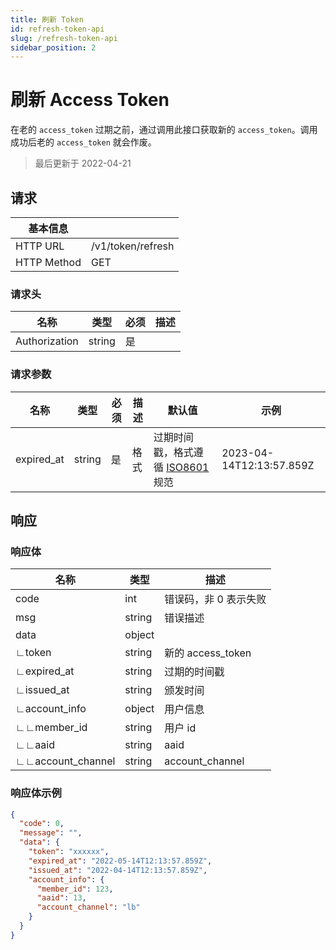 ```yaml
---
title: 刷新 Token
id: refresh-token-api
slug: /refresh-token-api
sidebar_position: 2
---
```


# 刷新 Access Token

在老的 `access_token` 过期之前，通过调用此接口获取新的 `access_token`。调用成功后老的 `access_token` 就会作废。

> 最后更新于 2022-04-21

## 请求

| 基本信息    |                   |
| ----------- | ----------------- |
| HTTP URL    | /v1/token/refresh |
| HTTP Method | GET               |

### 请求头

| 名称          | 类型   | 必须 | 描述 |
| ------------- | ------ | ---- | ---- |
| Authorization | string | 是   |      |

### 请求参数

| 名称       | 类型   | 必须 | 描述 | 默认值                                                                      | 示例                     |
| ---------- | ------ | ---- | ---- | --------------------------------------------------------------------------- | ------------------------ |
| expired_at | string | 是   | 格式 | 过期时间戳，格式遵循 [ISO8601](https://en.wikipedia.org/wiki/ISO_8601) 规范 | 2023-04-14T12:13:57.859Z |

## 响应

### 响应体

| 名称              | 类型   | 描述                  |
| ----------------- | ------ | --------------------- |
| code              | int    | 错误码，非 0 表示失败 |
| msg               | string | 错误描述              |
| data              | object |                       |
| ∟token            | string | 新的 access_token     |
| ∟expired_at       | string | 过期的时间戳          |
| ∟issued_at        | string | 颁发时间              |
| ∟account_info     | object | 用户信息              |
| ∟∟member_id       | string | 用户 id               |
| ∟∟aaid            | string | aaid                  |
| ∟∟account_channel | string | account_channel       |

### 响应体示例

```json
{
  "code": 0,
  "message": "",
  "data": {
    "token": "xxxxxx",
    "expired_at": "2022-05-14T12:13:57.859Z",
    "issued_at": "2022-04-14T12:13:57.859Z",
    "account_info": {
      "member_id": 123,
      "aaid": 13,
      "account_channel": "lb"
    }
  }
}
```
